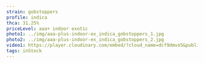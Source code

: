 ```yaml
---
strain: gobstoppers
profile: indica
thca: 31.25%
priceLevel: aaa+ indoor exotic
photo1: ../img/aaa-plus-indoor-ex_indica_gobstoppers_1.jpg
photo2: ../img/aaa-plus-indoor-ex_indica_gobstoppers_2.jpg
video1: https://player.cloudinary.com/embed/?cloud_name=dcf9dmvo5&public_id=aaa-plus-indoor-ex_indica_gobstoppers_vgzaqs&profile=flower
tags: inStock
---
```

